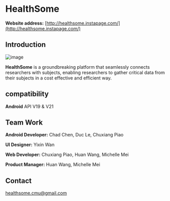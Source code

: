 # HealthSome
**Website address:**  [http://healthsome.instapage.com/](http://healthsome.instapage.com/)

## Introduction

![image](https://cloud.githubusercontent.com/assets/8468579/7327351/671d9a5c-ea9a-11e4-92d7-27a3d3998337.png)

**HealthSome** is a groundbreaking platform that seamlessly connects researchers with subjects, enabling researchers to gather critical data from their subjects in a cost effective and efficient way.

## compatibility
**Android** API V19 & V21


## Team Work
**Android Developer:** 
Chad Chen, Duc Le, Chuxiang Piao

**UI Designer:**
Yixin Wan

**Web Developer:**
Chuxiang Piao, Huan Wang, Michelle Mei

**Product Manager:**
Huan Wang, Michelle Mei

## Contact
[healthsome.cmu@gmail.com](mailto:healthsome.cmu@gmail.com)


